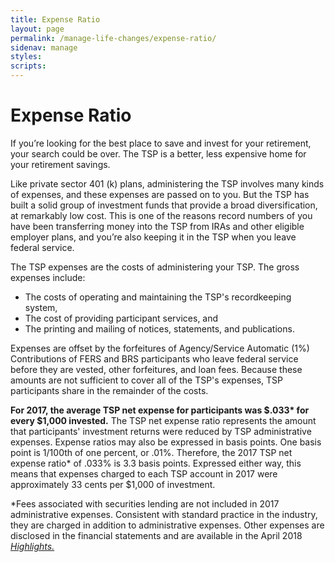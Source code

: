 ```yaml
---
title: Expense Ratio
layout: page
permalink: /manage-life-changes/expense-ratio/
sidenav: manage
styles:
scripts:
---
```


# Expense Ratio
If you’re looking for the best place to save and invest for your retirement, your search could be over. The TSP is a better, less expensive home for your retirement savings.

Like private sector 401 (k) plans, administering the TSP involves many kinds of expenses, and these expenses are passed on to you. But the TSP has built a solid group of investment funds that provide a broad diversification, at remarkably low cost. This is one of the reasons record numbers of you have been transferring money into the TSP from IRAs and other eligible employer plans, and you’re also keeping it in the TSP when you leave federal service.

The TSP expenses are the costs of administering your TSP. The gross expenses include:
* The costs of operating and maintaining the TSP's recordkeeping system,
* The cost of providing participant services, and
* The printing and mailing of notices, statements, and publications.

Expenses are offset by the forfeitures of Agency/Service Automatic (1%) Contributions of FERS and BRS participants who leave federal service before they are vested, other forfeitures, and loan fees. Because these amounts are not sufficient to cover all of the TSP's expenses, TSP participants share in the remainder of the costs.

__For 2017, the average TSP net expense for participants was $.033* for every $1,000 invested.__
The TSP net expense ratio represents the amount that participants' investment returns were reduced by TSP administrative expenses. Expense ratios may also be expressed in basis points. One basis point is 1/100th of one percent, or .01%. Therefore, the 2017 TSP net expense ratio* of .033% is 3.3 basis points. Expressed either way, this means that expenses charged to each TSP account in 2017 were approximately 33 cents per $1,000 of investment.

*Fees associated with securities lending are not included in 2017 administrative expenses. Consistent with standard practice in the industry, they are charged in addition to administrative expenses. Other expenses are disclosed in the financial statements and are available in the April 2018 [*Highlights.*](https://www.tsp.gov/forms/newsletterArchive.html) 
